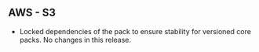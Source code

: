 ## AWS - S3

- Locked dependencies of the pack to ensure stability for versioned core packs. No changes in this release.
